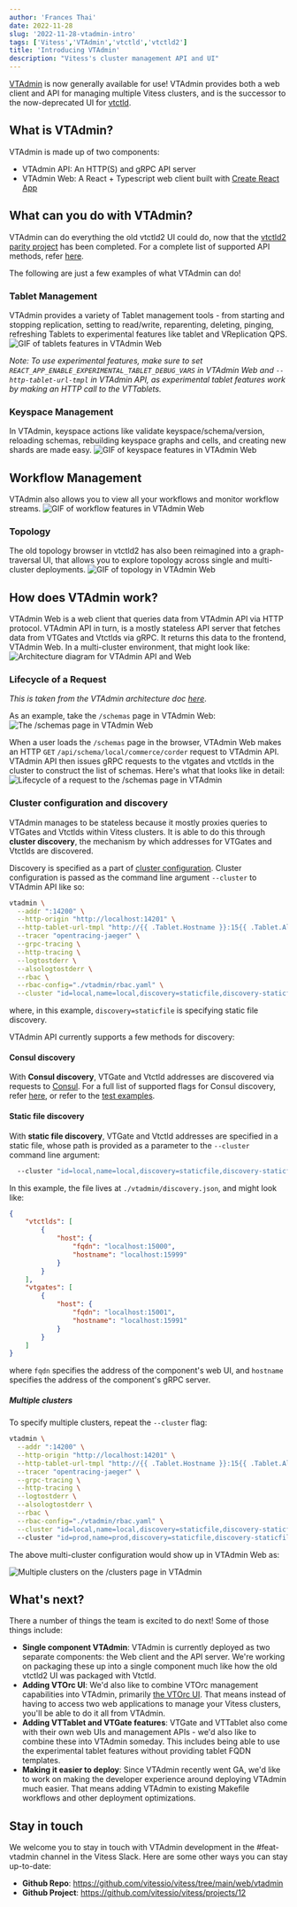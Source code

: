 ```yaml
---
author: 'Frances Thai'
date: 2022-11-28
slug: '2022-11-28-vtadmin-intro'
tags: ['Vitess','VTAdmin','vtctld','vtctld2']
title: 'Introducing VTAdmin'
description: "Vitess's cluster management API and UI"
---
```


[VTAdmin](https://vitess.io/docs/reference/vtadmin/) is now generally available for use! VTAdmin provides both a web client and API for managing multiple Vitess clusters, and is the successor to the now-deprecated UI for [vtctld](https://vitess.io/docs/reference/programs/vtctld/).

## What is VTAdmin?
VTAdmin is made up of two components: 
- VTAdmin API: An HTTP(S) and gRPC API server
- VTAdmin Web: A React + Typescript web client built with [Create React App](https://create-react-app.dev/)

## What can you do with VTAdmin?
VTAdmin can do everything the old vtctld2 UI could do, now that the [vtctld2 parity project](https://github.com/vitessio/vitess/projects/13) has been completed. For a complete list of supported API methods, refer [here](https://github.com/vitessio/vitess/blob/main/go/vt/vtadmin/api.go#L332).

The following are just a few examples of what VTAdmin can do!
### Tablet Management
VTAdmin provides a variety of Tablet management tools - from starting and stopping replication, setting to read/write, reparenting, deleting, pinging, refreshing Tablets to experimental features like tablet and VReplication QPS. 
<img src="/files/2022-11-28-vtadmin-intro/tablets.gif" alt="GIF of tablets features in VTAdmin Web"/>

_Note: To use experimental features, make sure to set `REACT_APP_ENABLE_EXPERIMENTAL_TABLET_DEBUG_VARS` in VTAdmin Web and `--http-tablet-url-tmpl` in VTAdmin API, as experimental tablet features work by making an HTTP call to the VTTablets._

### Keyspace Management
In VTAdmin, keyspace actions like validate keyspace/schema/version, reloading schemas, rebuilding keyspace graphs and cells, and creating new shards are made easy.
<img src="/files/2022-11-28-vtadmin-intro/keyspaces.gif" alt="GIF of keyspace features in VTAdmin Web"/>

## Workflow Management
VTAdmin also allows you to view all your workflows and monitor workflow streams.
<img src="/files/2022-11-28-vtadmin-intro/workflows.gif" alt="GIF of workflow features in VTAdmin Web"/>

### Topology
The old topology browser in vtctld2 has also been reimagined into a graph-traversal UI, that allows you to explore topology across single and multi-cluster deployments.
<img src="/files/2022-11-28-vtadmin-intro/topology.gif" alt="GIF of topology in VTAdmin Web"/>

## How does VTAdmin work?
VTAdmin Web is a web client that queries data from VTAdmin API via HTTP protocol. VTAdmin API in turn, is a mostly stateless API server that fetches data from VTGates and Vtctlds via gRPC. It returns this data to the frontend, VTAdmin Web. In a multi-cluster environment, that might look like:
<img src="/files/2022-11-28-vtadmin-intro/architecture.png" alt="Architecture diagram for VTAdmin API and Web"/>

### Lifecycle of a Request
_This is taken from the VTAdmin architecture doc [here](https://vitess.io/docs/reference/vtadmin/architecture/)_.

As an example, take the `/schemas` page in VTAdmin Web:
<img src="/files/2022-11-28-vtadmin-intro/schemas.png" alt="The /schemas page in VTAdmin Web"/>

When a user loads the `/schemas` page in the browser, VTAdmin Web makes an HTTP `GET` `/api/schema/local/commerce/corder` request to VTAdmin API. VTAdmin API then issues gRPC requests to the vtgates and vtctlds in the cluster to construct the list of schemas. Here's what that looks like in detail:
<img src="/files/2022-11-28-vtadmin-intro/requests.png" alt="Lifecycle of a request to the /schemas page in VTAdmin"/>

### Cluster configuration and discovery
VTAdmin manages to be stateless because it mostly proxies queries to VTGates and Vtctlds within Vitess clusters. It is able to do this through **cluster discovery**, the mechanism by which addresses for VTGates and Vtctlds are discovered.

Discovery is specified as a part of [cluster configuration](https://github.com/vitessio/vitess/blob/main/doc/vtadmin/clusters.yaml). Cluster configuration is passed as the command line argument `--cluster` to VTAdmin API like so:
```bash
vtadmin \
  --addr ":14200" \
  --http-origin "http://localhost:14201" \
  --http-tablet-url-tmpl "http://{{ .Tablet.Hostname }}:15{{ .Tablet.Alias.Uid }}" \
  --tracer "opentracing-jaeger" \
  --grpc-tracing \
  --http-tracing \
  --logtostderr \
  --alsologtostderr \
  --rbac \
  --rbac-config="./vtadmin/rbac.yaml" \
  --cluster "id=local,name=local,discovery=staticfile,discovery-staticfile-path=./vtadmin/discovery.json,tablet-fqdn-tmpl={{ .Tablet.Hostname }}:15{{ .Tablet.Alias.Uid }}"
```
where, in this example, `discovery=staticfile` is specifying static file discovery.

VTAdmin API currently supports a few methods for discovery:
#### Consul discovery
With **Consul discovery**, VTGate and Vtctld addresses are discovered via requests to [Consul](https://www.consul.io/). For a full list of supported flags for Consul discovery, refer [here](https://github.com/vitessio/vitess/blob/main/go/vt/vtadmin/cluster/discovery/discovery_consul.go#L83-L118), or refer to the [test examples](https://github.com/vitessio/vitess/blob/main/go/vt/vtadmin/cluster/discovery/discovery_consul_test.go#L102-L110).

#### Static file discovery
With **static file discovery**, VTGate and Vtctld addresses are specified in a static file, whose path is provided as a parameter to the `--cluster` command line argument:
```bash
  --cluster "id=local,name=local,discovery=staticfile,discovery-staticfile-path=./vtadmin/discovery.json,tablet-fqdn-tmpl={{ .Tablet.Hostname }}:15{{ .Tablet.Alias.Uid }}"
```

In this example, the file lives at `./vtadmin/discovery.json`, and might look like:

```json
{
    "vtctlds": [
        {
            "host": {
                "fqdn": "localhost:15000",
                "hostname": "localhost:15999"
            }
        }
    ],
    "vtgates": [
        {
            "host": {
                "fqdn": "localhost:15001",
                "hostname": "localhost:15991"
            }
        }
    ]
}
```

where `fqdn` specifies the address of the component's web UI, and `hostname` specifies the address of the component's gRPC server.

##### Multiple clusters
To specify multiple clusters, repeat the `--cluster` flag:
```bash
vtadmin \
  --addr ":14200" \
  --http-origin "http://localhost:14201" \
  --http-tablet-url-tmpl "http://{{ .Tablet.Hostname }}:15{{ .Tablet.Alias.Uid }}" \
  --tracer "opentracing-jaeger" \
  --grpc-tracing \
  --http-tracing \
  --logtostderr \
  --alsologtostderr \
  --rbac \
  --rbac-config="./vtadmin/rbac.yaml" \
  --cluster "id=local,name=local,discovery=staticfile,discovery-staticfile-path=./vtadmin/discovery-local.json,tablet-fqdn-tmpl={{ .Tablet.Hostname }}:15{{ .Tablet.Alias.Uid }}"
  --cluster "id=prod,name=prod,discovery=staticfile,discovery-staticfile-path=./vtadmin/discovery-prod.json,tablet-fqdn-tmpl={{ .Tablet.Hostname }}:15{{ .Tablet.Alias.Uid }}"
```

The above multi-cluster configuration would show up in VTAdmin Web as:

<img src="/files/2022-11-28-vtadmin-intro/multiclusters.png" alt="Multiple clusters on the /clusters page in VTAdmin"/>

## What's next?
There a number of things the team is excited to do next! Some of those things include:
- **Single component VTAdmin**: VTAdmin is currently deployed as two separate components: the Web client and the API server. We're working on packaging these up into a single component much like how the old vtctld2 UI was packaged with Vtctld.
- **Adding VTOrc UI**: We'd also like to combine VTOrc management capabilities into VTAdmin, primarily [the VTOrc UI](https://vitess.io/docs/15.0/user-guides/configuration-basic/vtorc/#old-ui-removal-and-replacement). That means instead of having to access two web applications to manage your Vitess clusters, you'll be able to do it all from VTAdmin.
- **Adding VTTablet and VTGate features**: VTGate and VTTablet also come with their own web UIs and management APIs - we'd also like to combine these into VTAdmin someday. This includes being able to use the experimental tablet features without providing tablet FQDN templates.
- **Making it easier to deploy**: Since VTAdmin recently went GA, we'd like to work on making the developer experience around deploying VTAdmin much easier. That means adding VTAdmin to existing Makefile workflows and other deployment optimizations.
## Stay in touch
We welcome you to stay in touch with VTAdmin development in the #feat-vtadmin channel in the Vitess Slack. Here are some other ways you can stay up-to-date:

- **Github Repo**: https://github.com/vitessio/vitess/tree/main/web/vtadmin
- **Github Project**: https://github.com/vitessio/vitess/projects/12
